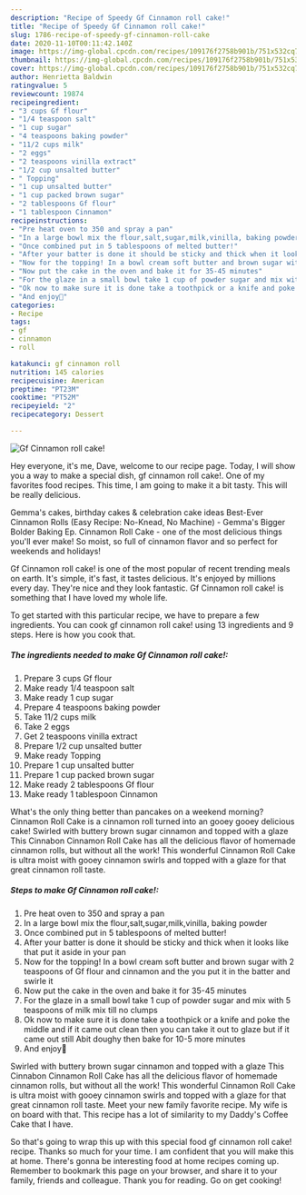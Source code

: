 ```yaml
---
description: "Recipe of Speedy Gf Cinnamon roll cake!"
title: "Recipe of Speedy Gf Cinnamon roll cake!"
slug: 1786-recipe-of-speedy-gf-cinnamon-roll-cake
date: 2020-11-10T00:11:42.140Z
image: https://img-global.cpcdn.com/recipes/109176f2758b901b/751x532cq70/gf-cinnamon-roll-cake-recipe-main-photo.jpg
thumbnail: https://img-global.cpcdn.com/recipes/109176f2758b901b/751x532cq70/gf-cinnamon-roll-cake-recipe-main-photo.jpg
cover: https://img-global.cpcdn.com/recipes/109176f2758b901b/751x532cq70/gf-cinnamon-roll-cake-recipe-main-photo.jpg
author: Henrietta Baldwin
ratingvalue: 5
reviewcount: 19874
recipeingredient:
- "3 cups Gf flour"
- "1/4 teaspoon salt"
- "1 cup sugar"
- "4 teaspoons baking powder"
- "11/2 cups milk"
- "2 eggs"
- "2 teaspoons vinilla extract"
- "1/2 cup unsalted butter"
- " Topping"
- "1 cup unsalted butter"
- "1 cup packed brown sugar"
- "2 tablespoons Gf flour"
- "1 tablespoon Cinnamon"
recipeinstructions:
- "Pre heat oven to 350 and spray a pan"
- "In a large bowl mix the flour,salt,sugar,milk,vinilla, baking powder"
- "Once combined put in 5 tablespoons of melted butter!"
- "After your batter is done it should be sticky and thick when it looks like that put it aside in your pan"
- "Now for the topping! In a bowl cream soft butter and brown sugar with 2 teaspoons of Gf flour and cinnamon and the you put it in the batter and swirle it"
- "Now put the cake in the oven and bake it for 35-45 minutes"
- "For the glaze in a small bowl take 1 cup of powder sugar and mix with 5 teaspoons of milk mix till no clumps"
- "Ok now to make sure it is done take a toothpick or a knife and poke the middle and if it came out clean then you can take it out to glaze but if it came out still Abit doughy then bake for 10-5 more minutes"
- "And enjoy🤗"
categories:
- Recipe
tags:
- gf
- cinnamon
- roll

katakunci: gf cinnamon roll 
nutrition: 145 calories
recipecuisine: American
preptime: "PT23M"
cooktime: "PT52M"
recipeyield: "2"
recipecategory: Dessert

---
```



![Gf Cinnamon roll cake!](https://img-global.cpcdn.com/recipes/109176f2758b901b/751x532cq70/gf-cinnamon-roll-cake-recipe-main-photo.jpg)

Hey everyone, it's me, Dave, welcome to our recipe page. Today, I will show you a way to make a special dish, gf cinnamon roll cake!. One of my favorites food recipes. This time, I am going to make it a bit tasty. This will be really delicious.

Gemma&#39;s cakes, birthday cakes &amp; celebration cake ideas Best-Ever Cinnamon Rolls (Easy Recipe: No-Knead, No Machine) - Gemma&#39;s Bigger Bolder Baking Ep. Cinnamon Roll Cake - one of the most delicious things you&#39;ll ever make! So moist, so full of cinnamon flavor and so perfect for weekends and holidays!

Gf Cinnamon roll cake! is one of the most popular of recent trending meals on earth. It's simple, it's fast, it tastes delicious. It's enjoyed by millions every day. They're nice and they look fantastic. Gf Cinnamon roll cake! is something that I have loved my whole life.


To get started with this particular recipe, we have to prepare a few ingredients. You can cook gf cinnamon roll cake! using 13 ingredients and 9 steps. Here is how you cook that.

<!--inarticleads1-->

##### The ingredients needed to make Gf Cinnamon roll cake!:

1. Prepare 3 cups Gf flour
1. Make ready 1/4 teaspoon salt
1. Make ready 1 cup sugar
1. Prepare 4 teaspoons baking powder
1. Take 11/2 cups milk
1. Take 2 eggs
1. Get 2 teaspoons vinilla extract
1. Prepare 1/2 cup unsalted butter
1. Make ready  Topping
1. Prepare 1 cup unsalted butter
1. Prepare 1 cup packed brown sugar
1. Make ready 2 tablespoons Gf flour
1. Make ready 1 tablespoon Cinnamon


What&#39;s the only thing better than pancakes on a weekend morning? Cinnamon Roll Cake is a cinnamon roll turned into an gooey gooey delicious cake! Swirled with buttery brown sugar cinnamon and topped with a glaze This Cinnabon Cinnamon Roll Cake has all the delicious flavor of homemade cinnamon rolls, but without all the work! This wonderful Cinnamon Roll Cake is ultra moist with gooey cinnamon swirls and topped with a glaze for that great cinnamon roll taste. 

<!--inarticleads2-->

##### Steps to make Gf Cinnamon roll cake!:

1. Pre heat oven to 350 and spray a pan
1. In a large bowl mix the flour,salt,sugar,milk,vinilla, baking powder
1. Once combined put in 5 tablespoons of melted butter!
1. After your batter is done it should be sticky and thick when it looks like that put it aside in your pan
1. Now for the topping! In a bowl cream soft butter and brown sugar with 2 teaspoons of Gf flour and cinnamon and the you put it in the batter and swirle it
1. Now put the cake in the oven and bake it for 35-45 minutes
1. For the glaze in a small bowl take 1 cup of powder sugar and mix with 5 teaspoons of milk mix till no clumps
1. Ok now to make sure it is done take a toothpick or a knife and poke the middle and if it came out clean then you can take it out to glaze but if it came out still Abit doughy then bake for 10-5 more minutes
1. And enjoy🤗


Swirled with buttery brown sugar cinnamon and topped with a glaze This Cinnabon Cinnamon Roll Cake has all the delicious flavor of homemade cinnamon rolls, but without all the work! This wonderful Cinnamon Roll Cake is ultra moist with gooey cinnamon swirls and topped with a glaze for that great cinnamon roll taste. Meet your new family favorite recipe. My wife is on board with that. This recipe has a lot of similarity to my Daddy&#39;s Coffee Cake that I have. 

So that's going to wrap this up with this special food gf cinnamon roll cake! recipe. Thanks so much for your time. I am confident that you will make this at home. There's gonna be interesting food at home recipes coming up. Remember to bookmark this page on your browser, and share it to your family, friends and colleague. Thank you for reading. Go on get cooking!
